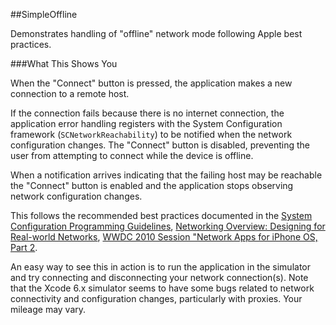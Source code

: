 ##SimpleOffline

Demonstrates handling of "offline" network mode following Apple best practices.

###What This Shows You

When the "Connect" button is pressed, the application makes a new connection to a remote host.

If the connection fails because there is no internet connection, the application error handling registers with the System Configuration framework (`SCNetworkReachability`) to be notified when the network configuration changes. The "Connect" button is disabled, preventing the user from attempting to connect while the device is offline.

When a notification arrives indicating that the failing host may be reachable the "Connect" button is enabled and the application stops observing network configuration changes.

This follows the recommended best practices documented in the [System Configuration Programming Guidelines](https://developer.apple.com/library/mac/documentation/Networking/Conceptual/SystemConfigFrameworks/SC_ReachConnect/SC_ReachConnect.html), [Networking Overview: Designing for Real-world Networks](https://developer.apple.com/library/mac/documentation/NetworkingInternetWeb/Conceptual/NetworkingOverview/WhyNetworkingIsHard/WhyNetworkingIsHard.html#//apple_ref/doc/uid/TP40010220-CH13-SW1), [WWDC 2010 Session "Network Apps for iPhone OS, Part 2](https://developer.apple.com/videos/wwdc/2010/#208).

An easy way to see this in action is to run the application in the simulator and try connecting and disconnecting your network connection(s). Note that the Xcode 6.x simulator seems to have some bugs related to network connectivity and configuration changes, particularly with proxies. Your mileage may vary.